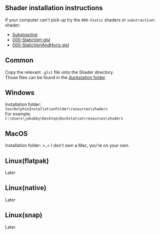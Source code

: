 Shader installation instructions
---
If your computer can't pick up try the `000-Static` shaders or `substractive\` shader:
* [Substractive](Duckstation/Subtractive)
* [000-StaticVert.glsl](Duckstation/000-StaticVert.glsl)
* [000-StaticVertAndHoriz.glsl](Duckstation/000-StaticVertAndHoriz.glsl)

Common
---
Copy the relevant `.glsl` file onto the Shader directory.    
Those files can be found in the [duckstation folder](Duckstation/).    


Windows
---
Installation folder:    
`YourDolphinInstallationFolder\resources\shaders`    
For example:    
`C:\Users\jakubby\Desktop\Duckstation\resources\shaders`    

MacOS
---
Installation folder:
\>\_\< I don't own a Mac, you're on your own.


Linux(flatpak)
---
Later

Linux(native)
---
Later

Linux(snap)
---
Later.


